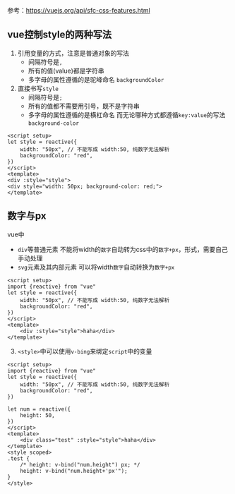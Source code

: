 参考：https://vuejs.org/api/sfc-css-features.html

## vue控制style的两种写法
1. 引用变量的方式，注意是普通对象的写法
    - 间隔符号是`,`
    - 所有的值(value)都是字符串
    - 多字母的属性遵循的是驼峰命名 `backgroundColor`
2. 直接书写`style`
    - 间隔符号是`;`
    - 所有的值都不需要用引号，既不是字符串
    - 多字母的属性遵循的是横杠命名
而无论哪种方式都遵循`key:value`的写法 `background-color`
```vue
<script setup>
let style = reactive({
    width: "50px", // 不能写成 width:50, 纯数字无法解析
    backgroundColor: "red",
})
</script>
<template>
<div :style="style">
<div style="width: 50px; background-color: red;">
</template>
```




## 数字与px
vue中
- `div`等普通元素 不能将width的`数字`自动转为css中的`数字+px`，形式，需要自己手动处理
- `svg`元素及其内部元素 可以将width`数字`自动转换为`数字+px`
```vue
<script setup>
import {reactive} from "vue"
let style = reactive({
    width: "50px", // 不能写成 width:50, 纯数字无法解析
    backgroundColor: "red",
})
</script>
<template>
    <div :style="style">haha</div>
</template>
```

3. `<style>`中可以使用`v-bing`来绑定`script`中的变量

```vue
<script setup>
import {reactive} from "vue"
let style = reactive({
    width: "50px", // 不能写成 width:50, 纯数字无法解析
    backgroundColor: "red",
})

let num = reactive({
    height: 50,
})
</script>
<template>
    <div class="test" :style="style">haha</div>
</template>
<style scoped>
.test {
    /* height: v-bind("num.height") px; */
    height: v-bind("num.height+'px'");
}
</style>

```